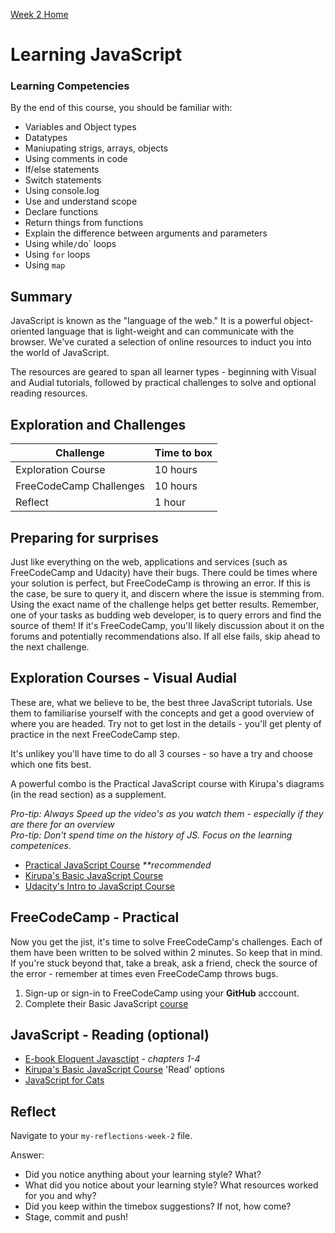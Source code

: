 [Week 2 Home](README.md)

# Learning JavaScript

### Learning Competencies 
By the end of this course, you should be familiar with:

- Variables and Object types 
- Datatypes  
- Maniupating strigs, arrays, objects  
- Using comments in code 
- If/else statements  
- Switch statements  
- Using console.log  
- Use and understand scope  
- Declare functions  
- Return things from functions  
- Explain the difference between arguments and parameters  
- Using while`/`do` loops  
- Using `for` loops  
- Using `map`  


## Summary
JavaScript is known as the "language of the web." It is a powerful object-oriented language that is light-weight and can communicate with the browser. We've curated a selection of online resources to induct you into the world of JavaScript. 

The resources are geared to span all learner types - beginning with Visual and Audial tutorials, followed by practical challenges to solve and optional reading resources. 

## Exploration and Challenges

Challenge | Time to box |
------------|----------|
Exploration Course | 10 hours
FreeCodeCamp Challenges | 10 hours
Reflect | 1 hour

## Preparing for surprises
Just like everything on the web, applications and services (such as FreeCodeCamp and Udacity) have their bugs. There could be times where your solution is perfect, but FreeCodeCamp is throwing an error. If this is the case, be sure to query it, and discern where the issue is stemming from. Using the exact name of the challenge helps get better results. Remember, one of your tasks as budding web developer, is to query errors and find the source of them! If it's FreeCodeCamp, you'll likely discussion about it on the forums and potentially recommendations also. If all else fails, skip ahead to the next challenge. 

## Exploration Courses - Visual Audial 
These are, what we believe to be, the best three JavaScript tutorials. Use them to familiarise yourself with the concepts and get a good overview of where you are headed. Try not to get lost in the details - you'll get plenty of practice in the next FreeCodeCamp step. 

It's unlikey you'll have time to do all 3 courses - so have a try and choose which one fits best. 

A powerful combo is the Practical JavaScript course with Kirupa's diagrams (in the read section) as a supplement. 

_Pro-tip: Always Speed up the video's as you watch them - especially if they are there for an overview_   
_Pro-tip: Don't spend time on the history of JS. Focus on the learning competenices._  

- [Practical JavaScript Course](https://watchandcode.com/p/practical-javascript) _**recommended_  
- [Kirupa's Basic JavaScript Course](https://www.kirupa.com/javascript_basics/index.htm)  
- [Udacity's Intro to JavaScript Course](https://www.udacity.com/course/intro-to-javascript--ud803) 


## FreeCodeCamp - Practical 
Now you get the jist, it's time to solve FreeCodeCamp's challenges. Each of them have been written to be solved within 2 minutes. So keep that in mind. If you're stuck beyond that, take a break, ask a friend, check the source of the error - remember at times even FreeCodeCamp throws bugs. 

1. Sign-up or sign-in to FreeCodeCamp using your __GitHub__ acccount.  
2. Complete their Basic JavaScript [course](https://learn.freecodecamp.org/javascript-algorithms-and-data-structures/basic-javascript)  

## JavaScript - Reading (optional)
- [E-book Eloquent Javasctipt](http://eloquentjavascript.net/) - _chapters 1-4_  
- [Kirupa's Basic JavaScript Course](https://www.kirupa.com/javascript_basics/index.htm) 'Read' options 
- [JavaScript for Cats](http://jsforcats.com/) 

## Reflect
Navigate to your `my-reflections-week-2` file.

Answer: 

- Did you notice anything about your learning style? What? 
- What did you notice about your learning style? What resources worked for you and why? 
- Did you keep within the timebox suggestions? If not, how come?
- Stage, commit and push! 
